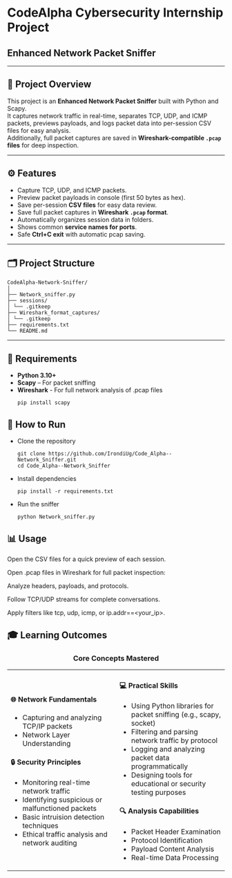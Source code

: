 # CodeAlpha Cybersecurity Internship Project
## Enhanced Network Packet Sniffer

---

## 📌 Project Overview
This project is an **Enhanced Network Packet Sniffer** built with Python and Scapy.  
It captures network traffic in real-time, separates TCP, UDP, and ICMP packets, previews payloads, and logs packet data into per-session CSV files for easy analysis.  
Additionally, full packet captures are saved in **Wireshark-compatible `.pcap` files** for deep inspection.

---
## ⚙ Features
- Capture TCP, UDP, and ICMP packets.
- Preview packet payloads in console (first 50 bytes as hex).
- Save per-session **CSV files** for easy data review.
- Save full packet captures in **Wireshark `.pcap` format**.
- Automatically organizes session data in folders.
- Shows common **service names for ports**.
- Safe **Ctrl+C exit** with automatic pcap saving.

---

## 🗂 Project Structure
```
CodeAlpha-Network-Sniffer/
│
├── Network_sniffer.py
├── sessions/
│ └── .gitkeep
├── Wireshark_format_captures/
│ └── .gitkeep
├── requirements.txt
└── README.md
```

---

## 📝 Requirements

- **Python 3.10+**
- **Scapy** – For packet sniffing
- **Wireshark** - For full network analysis of .pcap files
  ```bash
  pip install scapy
  ```

## 🚀 How to Run
- Clone the repository
  ```
  git clone https://github.com/IrondiUg/Code_Alpha--Network_Sniffer.git
  cd Code_Alpha--Network_Sniffer
  ```
- Install dependencies
    ```
    pip install -r requirements.txt
  ```
- Run the sniffer
    ```
    python Network_sniffer.py
  ```
## 📊 Usage

Open the CSV files for a quick preview of each session.

Open .pcap files in Wireshark for full packet inspection:

Analyze headers, payloads, and protocols.

Follow TCP/UDP streams for complete conversations.

Apply filters like tcp, udp, icmp, or ip.addr==<your_ip>.


## 🎓 Learning Outcomes

<div align="center">


### **Core Concepts Mastered**

</div>

<table>
<tr>
<td width="50%">

#### 🌐 **Network Fundamentals**
- Capturing and analyzing TCP/IP packets
- Network Layer Understanding

#### 🔒 **Security Principles**
- Monitoring real-time network traffic
- Identifying suspicious or malfunctioned packets
- Basic intruision detection techniques
- Ethical traffic analysis and network auditing

</td>
<td width="50%">

#### 💻 **Practical Skills**
- Using Python libraries for packet sniffing (e.g., scapy, socket)
- Filtering and parsing network traffic by protocol
- Logging and analyzing packet data programmatically
- Designing tools for educational or security testing purposes

#### 🔍 **Analysis Capabilities**
- Packet Header Examination
- Protocol Identification
- Payload Content Analysis
- Real-time Data Processing

</td>
</tr>
</table>


